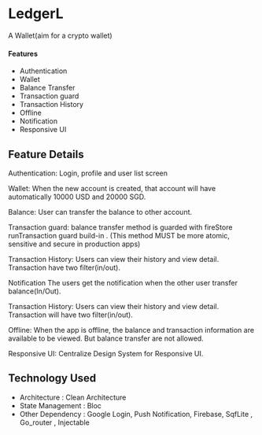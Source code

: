 # LedgerL

A Wallet(aim for a crypto wallet)

#### Features
 - Authentication
 - Wallet
 - Balance Transfer
 - Transaction guard
 - Transaction History
 - Offline
 - Notification
 - Responsive UI

## Feature Details

Authentication:
Login, profile and user list screen

Wallet:
When the new account is created, that account will have automatically 10000 USD and 20000 SGD.

Balance:
User can transfer the balance to other account.

Transaction guard:
balance transfer method is guarded with fireStore runTransaction guard build-in .
(This  method MUST be more atomic, sensitive and secure in production apps)

Transaction History:
Users can view their history and view detail. Transaction have two filter(in/out).

Notification
The users get the notification when the other user transfer balance(In/Out).

Transaction History:
Users can view their history and view detail. Transaction will have two filter(in/out).

Offline:
When the app is offline, the balance and transaction information are available to be viewed.
But balance transfer are not allowed.

Responsive UI:
Centralize Design System for Responsive UI.

## Technology Used

 - Architecture : Clean Architecture
 - State Management : Bloc
 - Other Dependency : Google Login, Push Notification, Firebase, SqfLite , Go_router , Injectable